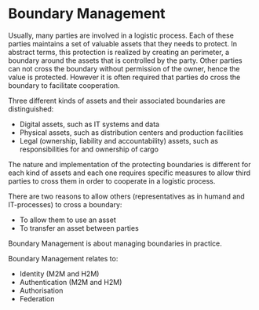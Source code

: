 # Boundary Management

Usually, many parties are involved in a logistic process. Each of these parties maintains a set of valuable assets that they needs to protect. In abstract terms, this protection is realized by creating an perimeter, a boundary around the assets that is controlled by the party. Other parties can not cross the boundary without permission of the owner, hence the value is protected. However it is often required that parties do cross the boundary to facilitate cooperation.

Three different kinds of assets and their associated boundaries are distinguished:

* Digital assets, such as IT systems and data
* Physical assets, such as distribution centers and production facilities
* Legal (ownership, liability and accountability) assets, such as responsibilities for and ownership of cargo

The nature and implementation of the protecting boundaries is different for each kind of assets and each one requires specific measures to allow third parties to cross them in order to cooperate in a logistic process.

There are two reasons to allow others (representatives as in humand and IT-processes) to cross a boundary:

* To allow them to use an asset
* To transfer an asset between parties

Boundary Management is about managing boundaries in practice.

Boundary Management relates to:

* Identity (M2M and H2M)
* Authentication (M2M and H2M)
* Authorisation
* Federation
